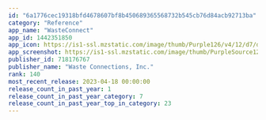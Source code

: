 ```yaml
---
id: "6a1776cec19318bfd4678607bf8b450689365568732b545cb76d84acb92713ba"
category: "Reference"
app_name: "WasteConnect"
app_id: 1442351850
app_icon: https://is1-ssl.mzstatic.com/image/thumb/Purple126/v4/12/d7/d2/12d7d2ef-d5c3-1e49-90cd-d5f188f03643/AppIcons-0-0-1x_U007emarketing-0-0-0-6-0-0-sRGB-0-0-0-GLES2_U002c0-512MB-85-220-0-0.png/1024x1024bb.png
app_screenshot: https://is1-ssl.mzstatic.com/image/thumb/PurpleSource126/v4/a7/c8/bd/a7c8bd9b-6742-8470-2f4a-d582f5e170b2/86583767-83fe-4011-ae64-0faf0421535f_iPhone_12.2__0-address.png/1242x2688bb.png
publisher_id: 718176767
publisher_name: "Waste Connections, Inc."
rank: 140
most_recent_release: 2023-04-18 00:00:00
release_count_in_past_year: 1
release_count_in_past_year_category: 7
release_count_in_past_year_top_in_category: 23
---
```

